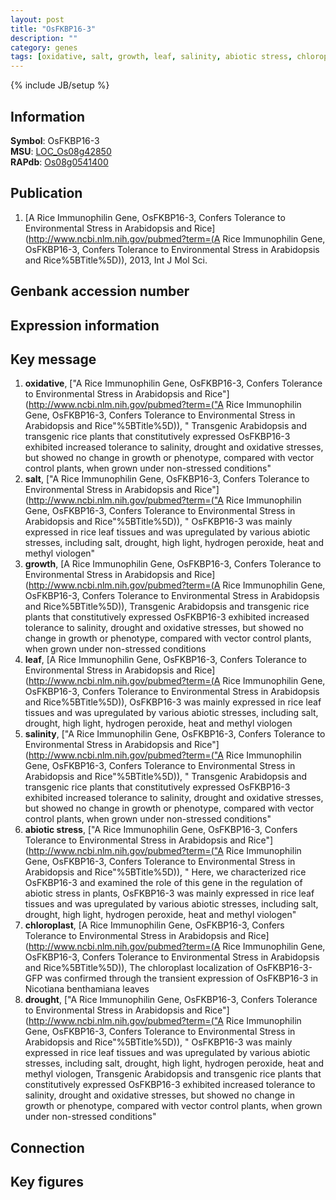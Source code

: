 ```yaml
---
layout: post
title: "OsFKBP16-3"
description: ""
category: genes
tags: [oxidative, salt, growth, leaf, salinity, abiotic stress, chloroplast, drought]
---
```

{% include JB/setup %}

## Information
__Symbol__: OsFKBP16-3  
__MSU__: [LOC_Os08g42850](http://rice.plantbiology.msu.edu/cgi-bin/ORF_infopage.cgi?orf=LOC_Os08g42850)  
__RAPdb__: [Os08g0541400](http://rapdb.dna.affrc.go.jp/viewer/gbrowse_details/irgsp1?name=Os08g0541400)  

## Publication
1. [A Rice Immunophilin Gene, OsFKBP16-3, Confers Tolerance to Environmental Stress in Arabidopsis and Rice](http://www.ncbi.nlm.nih.gov/pubmed?term=(A Rice Immunophilin Gene, OsFKBP16-3, Confers Tolerance to Environmental Stress in Arabidopsis and Rice%5BTitle%5D)), 2013, Int J Mol Sci.

## Genbank accession number

## Expression information

## Key message
1. __oxidative__, ["A Rice Immunophilin Gene, OsFKBP16-3, Confers Tolerance to Environmental Stress in Arabidopsis and Rice"](http://www.ncbi.nlm.nih.gov/pubmed?term=("A Rice Immunophilin Gene, OsFKBP16-3, Confers Tolerance to Environmental Stress in Arabidopsis and Rice"%5BTitle%5D)), " Transgenic Arabidopsis and transgenic rice plants that constitutively expressed OsFKBP16-3 exhibited increased tolerance to salinity, drought and oxidative stresses, but showed no change in growth or phenotype, compared with vector control plants, when grown under non-stressed conditions"
2. __salt__, ["A Rice Immunophilin Gene, OsFKBP16-3, Confers Tolerance to Environmental Stress in Arabidopsis and Rice"](http://www.ncbi.nlm.nih.gov/pubmed?term=("A Rice Immunophilin Gene, OsFKBP16-3, Confers Tolerance to Environmental Stress in Arabidopsis and Rice"%5BTitle%5D)), " OsFKBP16-3 was mainly expressed in rice leaf tissues and was upregulated by various abiotic stresses, including salt, drought, high light, hydrogen peroxide, heat and methyl viologen"
3. __growth__, [A Rice Immunophilin Gene, OsFKBP16-3, Confers Tolerance to Environmental Stress in Arabidopsis and Rice](http://www.ncbi.nlm.nih.gov/pubmed?term=(A Rice Immunophilin Gene, OsFKBP16-3, Confers Tolerance to Environmental Stress in Arabidopsis and Rice%5BTitle%5D)),  Transgenic Arabidopsis and transgenic rice plants that constitutively expressed OsFKBP16-3 exhibited increased tolerance to salinity, drought and oxidative stresses, but showed no change in growth or phenotype, compared with vector control plants, when grown under non-stressed conditions
4. __leaf__, [A Rice Immunophilin Gene, OsFKBP16-3, Confers Tolerance to Environmental Stress in Arabidopsis and Rice](http://www.ncbi.nlm.nih.gov/pubmed?term=(A Rice Immunophilin Gene, OsFKBP16-3, Confers Tolerance to Environmental Stress in Arabidopsis and Rice%5BTitle%5D)),  OsFKBP16-3 was mainly expressed in rice leaf tissues and was upregulated by various abiotic stresses, including salt, drought, high light, hydrogen peroxide, heat and methyl viologen
5. __salinity__, ["A Rice Immunophilin Gene, OsFKBP16-3, Confers Tolerance to Environmental Stress in Arabidopsis and Rice"](http://www.ncbi.nlm.nih.gov/pubmed?term=("A Rice Immunophilin Gene, OsFKBP16-3, Confers Tolerance to Environmental Stress in Arabidopsis and Rice"%5BTitle%5D)), " Transgenic Arabidopsis and transgenic rice plants that constitutively expressed OsFKBP16-3 exhibited increased tolerance to salinity, drought and oxidative stresses, but showed no change in growth or phenotype, compared with vector control plants, when grown under non-stressed conditions"
6. __abiotic stress__, ["A Rice Immunophilin Gene, OsFKBP16-3, Confers Tolerance to Environmental Stress in Arabidopsis and Rice"](http://www.ncbi.nlm.nih.gov/pubmed?term=("A Rice Immunophilin Gene, OsFKBP16-3, Confers Tolerance to Environmental Stress in Arabidopsis and Rice"%5BTitle%5D)), " Here, we characterized rice OsFKBP16-3 and examined the role of this gene in the regulation of abiotic stress in plants, OsFKBP16-3 was mainly expressed in rice leaf tissues and was upregulated by various abiotic stresses, including salt, drought, high light, hydrogen peroxide, heat and methyl viologen"
7. __chloroplast__, [A Rice Immunophilin Gene, OsFKBP16-3, Confers Tolerance to Environmental Stress in Arabidopsis and Rice](http://www.ncbi.nlm.nih.gov/pubmed?term=(A Rice Immunophilin Gene, OsFKBP16-3, Confers Tolerance to Environmental Stress in Arabidopsis and Rice%5BTitle%5D)),  The chloroplast localization of OsFKBP16-3-GFP was confirmed through the transient expression of OsFKBP16-3 in Nicotiana benthamiana leaves
8. __drought__, ["A Rice Immunophilin Gene, OsFKBP16-3, Confers Tolerance to Environmental Stress in Arabidopsis and Rice"](http://www.ncbi.nlm.nih.gov/pubmed?term=("A Rice Immunophilin Gene, OsFKBP16-3, Confers Tolerance to Environmental Stress in Arabidopsis and Rice"%5BTitle%5D)), " OsFKBP16-3 was mainly expressed in rice leaf tissues and was upregulated by various abiotic stresses, including salt, drought, high light, hydrogen peroxide, heat and methyl viologen, Transgenic Arabidopsis and transgenic rice plants that constitutively expressed OsFKBP16-3 exhibited increased tolerance to salinity, drought and oxidative stresses, but showed no change in growth or phenotype, compared with vector control plants, when grown under non-stressed conditions"

## Connection

## Key figures


